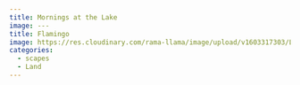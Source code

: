 ```yaml
---
title: Mornings at the Lake
image: ---
title: Flamingo
image: https://res.cloudinary.com/rama-llama/image/upload/v1603317303/Landscapes-3_thg6se.jpg
categories:
  - scapes
  - Land
---
```

